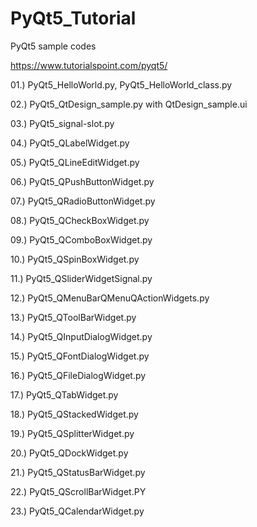 # PyQt5_Tutorial
PyQt5 sample codes

https://www.tutorialspoint.com/pyqt5/

01.) PyQt5_HelloWorld.py, PyQt5_HelloWorld_class.py

02.) PyQt5_QtDesign_sample.py with QtDesign_sample.ui

03.) PyQt5_signal-slot.py

04.) PyQt5_QLabelWidget.py

05.) PyQt5_QLineEditWidget.py

06.) PyQt5_QPushButtonWidget.py

07.) PyQt5_QRadioButtonWidget.py

08.) PyQt5_QCheckBoxWidget.py

09.) PyQt5_QComboBoxWidget.py

10.) PyQt5_QSpinBoxWidget.py

11.) PyQt5_QSliderWidgetSignal.py

12.) PyQt5_QMenuBarQMenuQActionWidgets.py

13.) PyQt5_QToolBarWidget.py

14.) PyQt5_QInputDialogWidget.py

15.) PyQt5_QFontDialogWidget.py

16.) PyQt5_QFileDialogWidget.py

17.) PyQt5_QTabWidget.py

18.) PyQt5_QStackedWidget.py

19.) PyQt5_QSplitterWidget.py

20.) PyQt5_QDockWidget.py

21.) PyQt5_QStatusBarWidget.py

22.) PyQt5_QScrollBarWidget.PY

23.) PyQt5_QCalendarWidget.py








